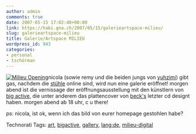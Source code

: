```yaml
---
author: admin
comments: true
date: 2007-05-15 17:02:40+00:00
link: https://habi.gna.ch/2007/05/15/galerieartspace-milieu/
slug: galerieartspace-milieu
title: Galerie/Artspace MILIEU
wordpress_id: 943
categories:
- personal
- tschörman
---
```


[![Milieu Opening](https://habi.gna.ch/wp-content/uploads/2007/05/milieu-opening-tm.jpg)](https://habi.gna.ch/wp-content/uploads/2007/05/milieu-opening.jpg)nicola (sowie remy und die beiden jungs von [yuhzimi](http://www.yuhzimi.com/)) gibt gas, nachdem die [stühle](https://habi.gna.ch/2007/03/22/foldschoolcom-downloadable-diy-chairs-for-kids-and-geeks/) online sind, wird nun eine galerie eröffnet!
morgen abend ist die vernissage der eröffnungsausstellung mit den künstlern von [big active](http://bigactive.com/), die unter anderem das plattencover von [beck's](http://bigactive.com/#) letzter cd designt haben. morgen abend ab 18 uhr, c u there!

ps: nicola, ist ok, wenn ich das bild von eurer homepage gestohlen habe?



Technorati Tags: [art](http://www.technorati.com/tag/art), [bigactive](http://www.technorati.com/tag/bigactive), [gallery](http://www.technorati.com/tag/gallery), [lang:de](http://www.technorati.com/tag/lang:de), [milieu-digital](http://www.technorati.com/tag/milieu-digital)
